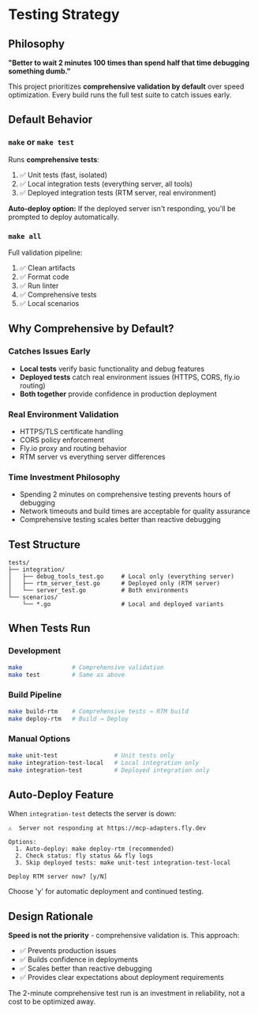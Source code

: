 # Testing Strategy

## Philosophy
**"Better to wait 2 minutes 100 times than spend half that time debugging something dumb."**

This project prioritizes **comprehensive validation by default** over speed optimization. Every build runs the full test suite to catch issues early.

## Default Behavior

### `make` or `make test`
Runs **comprehensive tests**:
1. ✅ Unit tests (fast, isolated)  
2. ✅ Local integration tests (everything server, all tools)
3. ✅ Deployed integration tests (RTM server, real environment)

**Auto-deploy option:** If the deployed server isn't responding, you'll be prompted to deploy automatically.

### `make all`  
Full validation pipeline:
1. ✅ Clean artifacts
2. ✅ Format code  
3. ✅ Run linter
4. ✅ Comprehensive tests
5. ✅ Local scenarios

## Why Comprehensive by Default?

### Catches Issues Early
- **Local tests** verify basic functionality and debug features
- **Deployed tests** catch real environment issues (HTTPS, CORS, fly.io routing)
- **Both together** provide confidence in production deployment

### Real Environment Validation
- HTTPS/TLS certificate handling
- CORS policy enforcement  
- Fly.io proxy and routing behavior
- RTM server vs everything server differences

### Time Investment Philosophy
- Spending 2 minutes on comprehensive testing prevents hours of debugging
- Network timeouts and build times are acceptable for quality assurance
- Comprehensive testing scales better than reactive debugging

## Test Structure

```
tests/
├── integration/
│   ├── debug_tools_test.go     # Local only (everything server)
│   ├── rtm_server_test.go      # Deployed only (RTM server)  
│   └── server_test.go          # Both environments
└── scenarios/
    └── *.go                    # Local and deployed variants
```

## When Tests Run

### Development
```bash
make              # Comprehensive validation
make test         # Same as above
```

### Build Pipeline
```bash
make build-rtm    # Comprehensive tests → RTM build
make deploy-rtm   # Build → Deploy
```

### Manual Options
```bash
make unit-test                # Unit tests only
make integration-test-local   # Local integration only  
make integration-test         # Deployed integration only
```

## Auto-Deploy Feature

When `integration-test` detects the server is down:
```
⚠️  Server not responding at https://mcp-adapters.fly.dev

Options:
  1. Auto-deploy: make deploy-rtm (recommended)
  2. Check status: fly status && fly logs  
  3. Skip deployed tests: make unit-test integration-test-local

Deploy RTM server now? [y/N]
```

Choose 'y' for automatic deployment and continued testing.

## Design Rationale

**Speed is not the priority** - comprehensive validation is. This approach:
- ✅ Prevents production issues
- ✅ Builds confidence in deployments  
- ✅ Scales better than reactive debugging
- ✅ Provides clear expectations about deployment requirements

The 2-minute comprehensive test run is an investment in reliability, not a cost to be optimized away.
